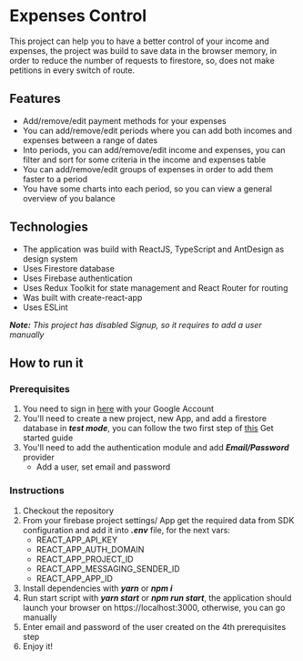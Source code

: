 # Expenses Control

This project can help you to have a better control of your income and expenses, the project was build to save data in the browser memory, in order to reduce the number of requests to firestore, so, does not make petitions in every switch of route.

## Features
- Add/remove/edit payment methods for your expenses
- You can add/remove/edit periods where you can add both incomes and expenses between a range of dates
- Into periods, you can add/remove/edit income and expenses, you can filter and sort for some criteria in the income and expenses table
- You can add/remove/edit groups of expenses in order to add them faster to a period
- You have some charts into each period, so you can view a general overview of you balance

## Technologies
- The application was build with ReactJS, TypeScript and AntDesign as design system
- Uses Firestore database
- Uses Firebase authentication
- Uses Redux Toolkit for state management and React Router for routing
- Was built with create-react-app
- Uses ESLint

***Note:*** *This project has disabled Signup, so it requires to add a user manually*

## How to run it

### Prerequisites
1. You need to sign in [here](https://firebase.google.com/) with your Google Account 
2. You'll need to create a new project, new App, and add a firestore database in ***test mode***, you can follow the two first step of [this](https://firebase.google.com/docs/web/setup) Get started guide
4. You'll need to add the authentication module and add ***Email/Password*** provider
   - Add a user, set email and password

### Instructions
1. Checkout the repository
2. From your firebase project settings/ App get the required data from SDK configuration and add it into ***.env*** file, for the next vars:
   - REACT_APP_API_KEY
   - REACT_APP_AUTH_DOMAIN
   - REACT_APP_PROJECT_ID
   - REACT_APP_MESSAGING_SENDER_ID
   - REACT_APP_APP_ID
3. Install dependencies with ***yarn*** or ***npm i***
4. Run start script with ***yarn start*** or ***npm run start***, the application should launch your browser on https://localhost:3000, otherwise, you can go manually
5. Enter email and password of the user created on the 4th prerequisites step
6. Enjoy it!
